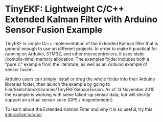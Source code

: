 # TinyEKF: Lightweight C/C++ Extended Kalman Filter with Arduino Sensor Fusion Example

TinyEKF is simple C/++ implementation of the Extended Kalman filter that is general enough to use on different projects.  In order to make it practical for running on Arduino, STM32, and other microcontrollers, it uses static (compile-time) memory allocation.  The examples folder includes both a "pure C" example from the literature, as well as an Arduino example of sensor fusion.

Arduino users can simply install or drag the whole folder into their Arduino libraries folder, then launch the example by going to File/Sketchbook/libraries/TinyEKF/SensorFusion.  As of 13 November 2015 the example is working with some faked-up sensor data, but will shortly support an actual sensor suite (GPS / magnetometer).

To learn about the Extended Kalman Filter and why it is so useful, try this [interactive tutorial](http://home.wlu.edu/~levys/kalman_tutorial/).
